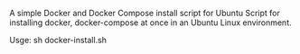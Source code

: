 A simple Docker and Docker Compose install script for Ubuntu
Script for installing docker, docker-compose at once in an Ubuntu Linux environment.

Usge: sh docker-install.sh
